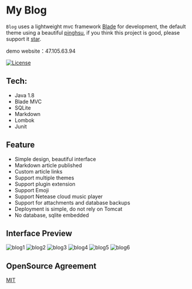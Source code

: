 # My Blog

`Blog` uses a lightweight mvc framework [Blade](https://github.com/biezhi/blade) for development, the default theme using a beautiful [pinghsu](https://github.com/chakhsu/pinghsu), if you think this project is good, please support it [star]((https://github.com/otale/tale/stargazers)).

demo website：47.105.63.94

[![License](https://img.shields.io/badge/license-MIT-4EB1BA.svg?style=flat-square)](https://github.com/lijie8778708/blog/blob/master/LICENSE)

## Tech:
+ Java 1.8
+ Blade MVC
+ SQLite
+ Markdown
+ Lombok
+ Junit



## Feature

+ Simple design, beautiful interface
+ Markdown article published
+ Custom article links
+ Support multiple themes
+ Support plugin extension
+ Support Emoji
+ Support Netease cloud music player
+ Support for attachments and database backups
+ Deployment is simple, do not rely on Tomcat
+ No database, sqlite embedded

## Interface Preview

![blog1](https://i.ibb.co/k37TS1s/Screen-Shot-2020-08-26-at-11-32-33-AM.png)
![blog2](https://i.ibb.co/WKwJnfN/Screen-Shot-2020-08-26-at-11-32-46-AM.png)
![blog3](https://i.ibb.co/xg6dF1h/Screen-Shot-2020-08-26-at-11-32-57-AM.png)
![blog4](https://i.ibb.co/DRPZh2P/Screen-Shot-2020-08-26-at-11-33-26-AM.png)
![blog5](https://i.ibb.co/9nMhzgt/Screen-Shot-2020-08-26-at-11-34-06-AM.png)
![blog6](https://i.ibb.co/nMTFZBg/Screen-Shot-2020-08-26-at-11-34-19-AM.png)

## OpenSource Agreement

[MIT](LICENSE)


